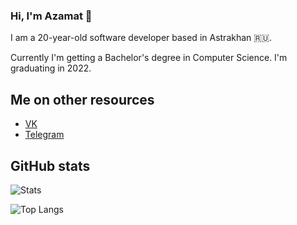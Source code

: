 ### Hi, I'm Azamat 👋

I am a 20-year-old software developer based in Astrakhan 🇷🇺.

Currently I'm getting a Bachelor's degree in Computer Science. I'm graduating in 2022.

## Me on other resources
- [VK](https://vk.com/08now)
- [Telegram](https://t.me/08now)

## GitHub stats

![Stats](https://github-readme-stats.vercel.app/api?username=Azamature1719&show_icons=true&count_private=true)

![Top Langs](https://github-readme-stats-axpwmfcg3.vercel.app/api/top-langs/?username=Azamature1719&layout=true)
